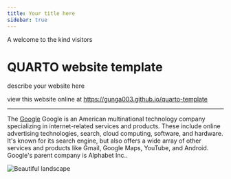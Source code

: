 ```yaml
---
title: Your title here
sidebar: true
---
```


A welcome to the kind visitors

# QUARTO website template 

describe your website here

view this website online at <https://gunga003.github.io/quarto-template>

---

​The [Google](https://www.google.com/) Google is an American multinational technology company specializing in internet-related services and products. These include online advertising technologies, search, cloud computing, software, and hardware. It's known for its search engine, but also offers a wide array of other services and products like Gmail, Google Maps, YouTube, and Android. Google's parent company is Alphabet Inc.. 

![Beautiful landscape](https://example.com/images/landscape.jpg "Mountain view at sunset")
